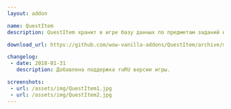 ```yaml
---
layout: addon

name: QuestItem
description: QuestItem хранит в игре базу данных по предметам заданий и рассказывает вам, к какому заданию они принадлежат. Полезно узнать, завершили ли вы задание, и безопасно ли этот предмет уничтожить.

download_url: https://github.com/wow-vanilla-addons/QuestItem/archive/master.zip

changelog:
 - date: 2018-01-31
   description: Добавлена поддержка ruRU версии игры.

screenshots:
 - url: /assets/img/QuestItem1.jpg
 - url: /assets/img/QuestItem2.jpg
---
```

